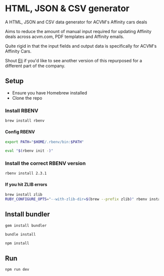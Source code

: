 # HTML, JSON & CSV generator
A HTML, JSON and CSV data generator for ACVM's Affinity cars deals

Aims to reduce the amount of manual input required for updating Affinity deals across acvm.com, PDF templates and Affinity emails.

Quite rigid in that the input fields and output data is specifically for ACVM's Affinity Cars.

Shout [Eli](https://github.com/eli-nathan "@Eli-Nathan") if you'd like to see another version of this repurposed for a different part of the company.


## Setup
- Ensure you have Homebrew installed
- Clone the repo

### Install RBENV
```bash
brew install rbenv
```

#### Config RBENV
```bash
export PATH="$HOME/.rbenv/bin:$PATH"
```

```bash
eval "$(rbenv init -)"
```

### Install the correct RBENV version
```bash
rbenv install 2.3.1
```

#### If you hit ZLIB errors

```bash
brew install zlib
RUBY_CONFIGURE_OPTS="--with-zlib-dir=$(brew --prefix zlib)" rbenv install 2.3.1
```

## Install bundler
```bash
gem install bundler
```

```bash
bundle install
```

```bash
npm install
```

## Run
```bash
npm run dev
```


